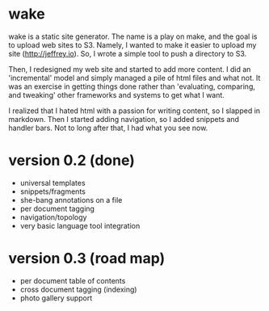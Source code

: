wake
====

wake is a static site generator. The name is a play on make, and the goal
is to upload web sites to S3. Namely, I wanted to make it easier to upload
my site (http://jeffrey.io). So, I wrote a simple tool to push a directory
to S3.

Then, I redesigned my web site and started to add more content. I did an
'incremental' model and simply managed a pile of html files and what not. It was an
exercise in getting things done rather than 'evaluating, comparing, and tweaking'
other frameworks and systems to get what I want.

I realized that I hated html with a passion for writing content, so I slapped in
markdown. Then I started adding navigation, so I added snippets and handler bars.
Not to long after that, I had what you see now.

version 0.2 (done)
==================
* universal templates
* snippets/fragments
* she-bang annotations on a file
* per document tagging
* navigation/topology
* very basic language tool integration

version 0.3 (road map)
=====================
* per document table of contents
* cross document tagging (indexing)
* photo gallery support

